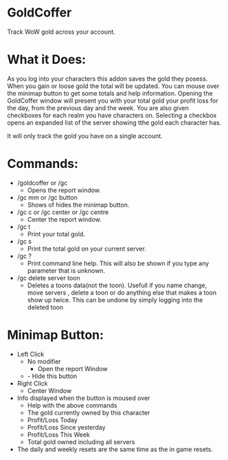 # GoldCoffer
Track WoW gold across your account.

# What it Does:
As you log into your characters this addon saves the gold they posess. When you gain or loose gold the total will be updated. You can mouse over the minimap button to get some totals and help information. Opening the GoldCoffer window will present you with your total gold your profit loss for the day, from the previous day and the week. You are also given checkboxes for each realm you have characters on. Selecting a checkbox opens an expanded list of the server showing tthe gold each character has.

It will only track the gold you have on a single account.

# Commands:
- /goldcoffer or /gc
	-  Opens the report window.
- /gc mm or /gc button
	- Shows of hides the minimap button.
- /gc c or /gc center or /gc centre
	- Center the report window.
- /gc t	
	- Print your total gold.
- /gc s
	- Print the total gold on your current server.
- /gc ?
	- Print command line help. This will also be shown if you type any parameter that is unknown.
- /gc delete server toon
	- Deletes a toons data(not the toon). Usefull if you name change, move servers , delete a toon or do anything else that makes a toon show up twice. This can be undone by simply logging into the deleted toon

# Minimap Button:
- Left Click
	- No modifier
		- Open the report Window
	- <shift>
		- Hide this button
- Right Click 
	- Center Window
- Info displayed when the button is moused over
	- Help with the above commands
	- The gold currently owned by this character
	- Profit/Loss Today
	- Profit/Loss Since yesterday
	- Profit/Loss This Week
	- Total gold owned including all servers
- The daily and weekly resets are the same time as the in game resets.
	
